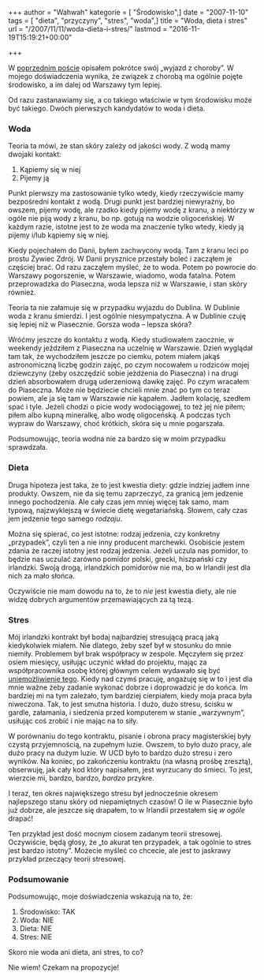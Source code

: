 +++
author = "Wahwah"
kategorie = [ "Środowisko",]
date = "2007-11-10"
tags = [ "dieta", "przyczyny", "stres", "woda",]
title = "Woda, dieta i stres"
url = "/2007/11/11/woda-dieta-i-stres/"
lastmod = "2016-11-19T15:19:21+00:00"

+++

W [poprzednim poście][1] opisałem pokrótce swój „wyjazd z choroby”. W mojego doświadczenia wynika, że związek z chorobą ma ogólnie pojęte środowisko, a im dalej od Warszawy tym lepiej.

Od razu zastanawiamy się, a co takiego właściwie w tym środowisku może być takiego. Dwóch pierwszych kandydatów to woda i dieta.

<!--more-->

### Woda

Teoria ta mówi, że stan skóry zależy od jakości wody. Z wodą mamy dwojaki kontakt:

  1. Kąpiemy się w niej
  2. Pijemy ją

Punkt pierwszy ma zastosowanie tylko wtedy, kiedy rzeczywiście mamy bezpośredni kontakt z wodą. Drugi punkt jest bardziej niewyraźny, bo owszem, pijemy wodę, ale rzadko kiedy pijemy wodę z kranu, a niektórzy w ogóle nie piją wody z kranu, bo np. gotują na wodzie oligoceńskiej. W każdym razie, istotne jest to że woda ma znaczenie tylko wtedy, kiedy ją pijemy i/lub kąpiemy się w niej.

Kiedy pojechałem do Danii, byłem zachwycony wodą. Tam z kranu leci po prostu Żywiec Zdrój. W Danii prysznice przestały boleć i zacząłem je częściej brać. Od razu zacząłem myśleć, że to woda. Potem po powrocie do Warszawy pogorszenie, w Warszawie, wiadomo, woda fatalna. Potem przeprowadzka do Piaseczna, woda lepsza niż w Warszawie, i stan skóry również.

Teoria ta nie załamuje się w przypadku wyjazdu do Dublina. W Dublinie woda z kranu śmierdzi. I jest ogólnie niesympatyczna. A w Dublinie czuję się lepiej niż w Piasecznie. Gorsza woda &#8211; lepsza skóra?

Wróćmy jeszcze do kontaktu z wodą. Kiedy studiowałem zaocznie, w weekendy jeździłem z Piaseczna na uczelnię w Warszawie. Dzień wyglądał tam tak, że wychodziłem jeszcze po ciemku, potem miałem jakąś astronomiczną liczbę godzin zajęć, po czym nocowałem u rodziców mojej dziewczyny (żeby oszczędzić sobie jeżdżenia do Piaseczna) i na drugi dzień absorbowałem drugą uderzeniową dawkę zajęć. Po czym wracałem do Piaseczna. Może nie będziecie chcieli mnie znać po tym co teraz powiem, ale ja się tam w Warszawie _nie_ kąpałem. Jadłem kolację, szedłem spać i tyle. Jeżeli chodzi o picie wody wodociągowej, to też jej nie piłem; piłem albo kupną mineralkę, albo wodę oligoceńską. A podczas tych wypraw do Warszawy, choć krótkich, skóra się u mnie pogarszała.

Podsumowując, teoria wodna nie za bardzo się w moim przypadku sprawdzała.

### Dieta

Druga hipoteza jest taka, że to jest kwestia diety: gdzie indziej jadłem inne produkty. Owszem, nie da się temu zaprzeczyć, za granicą jem jedzenie innego pochodzenia. Ale cały czas jem mniej więcej tak samo, mam typową, najzwyklejszą w świecie dietę wegetariańską. Słowem, cały czas jem jedzenie tego samego _rodzaju_.

Można się spierać, co jest istotne: rodzaj jedzenia, czy konkretny „przypadek”, czyli ten a nie inny producent marchewki. Osobiście jestem zdania że raczej istotny jest rodzaj jedzenia. Jeżeli uczula nas pomidor, to będzie nas uczulać zarówno pomidor polski, grecki, hiszpański czy irlandzki. Swoją drogą, irlandzkich pomidorów nie ma, bo w Irlandii jest dla nich za mało słońca.

Oczywiście nie mam dowodu na to, że to _nie_ jest kwestia diety, ale nie widzę dobrych argumentów przemawiających za tą tezą.

### Stres

Mój irlandzki kontrakt był bodaj najbardziej stresującą pracą jaką kiedykolwiek miałem. Nie dlatego, żeby szef był w stosunku do mnie niemiły. Problemem był brak współpracy w zespole. Męczyłem się przez osiem miesięcy, usiłując uczynić wkład do projektu, mając za współpracownika osobę której głównym celem wydawało się być [uniemożliwienie tego][2]. Kiedy nad czymś pracuję, angażuję się w to i jest dla mnie ważne żeby zadanie wykonać dobrze i doprowadzić je do końca. Im bardziej mi na tym zależało, tym bardziej cierpiałem, kiedy moja praca była niweczona. Tak, to jest smutna historia. I dużo, dużo stresu, ścisku w gardle, załamania, i siedzenia przed komputerem w stanie „warzywnym”, usiłując coś zrobić i nie mając na to siły.

W porównaniu do tego kontraktu, pisanie i obrona pracy magisterskiej były czystą przyjemnością, na zupełnym luzie. Owszem, to było dużo pracy, ale dużo pracy na dużym luzie. W UCD było to bardzo dużo stresu i zero wyników. Na koniec, po zakończeniu kontraktu (na własną prośbę zresztą), obserwuję, jak cały kod który napisałem, jest wyrzucany do śmieci. To jest, wierzcie mi, bardzo, bardzo, _bardzo_ przykre.

I teraz, ten okres największego stresu był jednocześnie okresem najlepszego stanu skóry od niepamiętnych czasów! O ile w Piasecznie było już dobrze, ale jeszcze się drapałem, to w Irlandii przestałem się _w ogóle_ drapać!

Ten przykład jest dość mocnym ciosem zadanym teorii stresowej. Oczywiście, będą głosy, że „to akurat ten przypadek, a tak ogólnie to stres jest bardzo istotny”. Możecie myśleć co chcecie, ale jest to jaskrawy przykład przeczący teorii stresowej.

### Podsumowanie

Podsumowując, moje doświadczenia wskazują na to, że:

  1. Środowisko: TAK
  2. Woda: NIE
  3. Dieta: NIE
  4. Stres: NIE

Skoro nie woda ani dieta, ani stres, to co?

Nie wiem! Czekam na propozycje!

 [1]: /2007/11/06/jak-to-sie-stalo-ze-mnie-azs-opuscilo/
 [2]: http://automaciej.jogger.pl/2007/03/10/bullying-czyli-znecanie-sie/